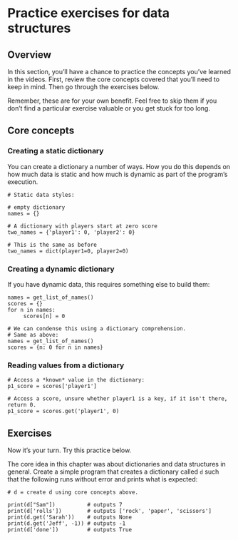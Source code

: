# Practice exercises for data structures

## Overview

In this section, you’ll have a chance to practice the concepts you’ve learned in the videos. First, review the core concepts covered that you’ll need to keep in mind. Then go through the exercises below.

Remember, these are for your own benefit. Feel free to skip them if you don’t find a particular exercise valuable or you get stuck for too long.

## Core concepts

### Creating a static dictionary

You can create a dictionary a number of ways. How you do this depends on how much data is static and how much is dynamic as part of the program’s execution.

    # Static data styles:

    # empty dictionary
    names = {}

    # A dictionary with players start at zero score
    two_names = {'player1': 0, 'player2': 0}

    # This is the same as before
    two_names = dict(player1=0, player2=0)

### Creating a dynamic dictionary

If you have dynamic data, this requires something else to build them:

    names = get_list_of_names()
    scores = {}
    for n in names:
         scores[n] = 0

    # We can condense this using a dictionary comprehension.
    # Same as above:
    names = get_list_of_names()
    scores = {n: 0 for n in names}

### Reading values from a dictionary

    # Access a *known* value in the dictionary:
    p1_score = scores['player1']

    # Access a score, unsure whether player1 is a key, if it isn't there, return 0.
    p1_score = scores.get('player1', 0)

## Exercises

Now it’s your turn. Try this practice below.

The core idea in this chapter was about dictionaries and data structures in general. Create a simple program that creates a dictionary called `d` such that the following runs without error and prints what is expected:

    # d = create d using core concepts above.

    print(d["Sam"])          # outputs 7
    print(d['rolls'])        # outputs ['rock', 'paper', 'scissors']
    print(d.get('Sarah'))    # outputs None
    print(d.get('Jeff', -1)) # outputs -1
    print(d['done'])         # outputs True
